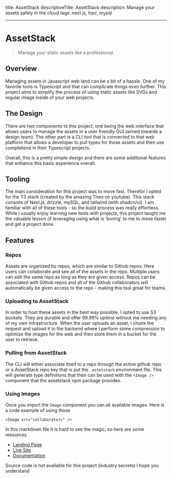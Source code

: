 title: AssetStack
descriptiveTitle: AssetStack
description: Manage your assets safely in the cloud
tags: next.js, trpc, mysql

---

# AssetStack

> Manage your static assets like a professional.

## Overview

Managing assets in Javascript web land can be a bit of a hassle. One of my favorite tools is Typescript and that can complicate things even further. This project aims to simplify the process of using static assets like SVGs and regular image inside of your web projects.

## The Design

There are two components to this project, one being the web interface that allows users to manage the assets in a user friendly GUI (aimed towards a design team). The other part is a CLI tool that is connected to that web platform that allows a developer to pull types for those assets and then use completions in their Typescript projects.

Overall, this is a pretty simple design and there are some additional features that enhance this basic experience overall.

## Tooling

The main consideration for this project was to move fast. Therefor I opted for the T3 stack (created by the amazing Theo on youtube). This stack consists of Next.js, drizzle, mySQL, and tailwind (with shadcn/ui). I am familiar with all of these tools - so the build process was really effortless. While I usually enjoy learning new tools with projects, this project taught me the valuable lesson of leveraging using what is 'boring' to me to move faster and get a project done.

## Features

### Repos

Assets are organized by repos, which are similar to Github repos. Here users can collaborate and see all of the assets in the repo. Multiple users can edit the same repo as long as they are given access. Repos can be associated with Github repos and all of the Github collaborators will automatically be given access to the repo - making this tool great for teams.

### Uploading to AssetStack

In order to host these assets in the best way possible, I opted to use S3 buckets. They are durable and offer 99.99% uptime without me needing any of my own infrastructure. When the user uploads an asset, I chunk the request and upload it to the backend where I perform some compression to optimize the images for the web and then store them in a bucket for the user to retrieve.

### Pulling from AssetStack

The CLI will either associate itself to a repo through the active github repo or a AssetStack repo key that is put the ```.assetstack``` environment file. This will generate type definitions that then can be used with the ```<Image />``` component that the assetstack npm package provides.

### Using Images

Once you import the ```Image``` component you can all available images. Here is a code example of using those

```
<Image src="collaborators" />
```

In this markdown file it is hard to see the magic, so here are some resources.

- [Landing Page](https://assetstack.io)
- [Live Site](https://app.assetstack.io)
- [Documentation](https://docs.assetstack.io)

Source code is not available for this project (industry secrets) I hope you understand